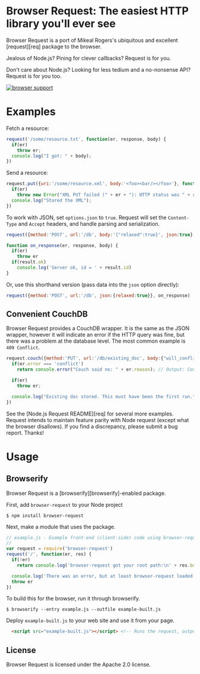 # Browser Request: The easiest HTTP library you'll ever see

Browser Request is a port of Mikeal Rogers's ubiquitous and excellent [request][req] package to the browser.

Jealous of Node.js? Pining for clever callbacks? Request is for you.

Don't care about Node.js? Looking for less tedium and a no-nonsense API? Request is for you too.

[![browser support](https://ci.testling.com/iriscouch/browser-request.png)](https://ci.testling.com/maxogden/browser-request)

# Examples

Fetch a resource:

```javascript
request('/some/resource.txt', function(er, response, body) {
  if(er)
    throw er;
  console.log("I got: " + body);
})
```

Send a resource:

```javascript
request.put({uri:'/some/resource.xml', body:'<foo><bar/></foo>'}, function(er, response) {
  if(er)
    throw new Error("XML PUT failed (" + er + "): HTTP status was " + response.status);
  console.log("Stored the XML");
})
```

To work with JSON, set `options.json` to `true`. Request will set the `Content-Type` and `Accept` headers, and handle parsing and serialization.

```javascript
request({method:'POST', url:'/db', body:'{"relaxed":true}', json:true}, on_response)

function on_response(er, response, body) {
  if(er)
    throw er
  if(result.ok)
    console.log('Server ok, id = ' + result.id)
}
```

Or, use this shorthand version (pass data into the `json` option directly):

```javascript
request({method:'POST', url:'/db', json:{relaxed:true}}, on_response)
```

## Convenient CouchDB

Browser Request provides a CouchDB wrapper. It is the same as the JSON wrapper, however it will indicate an error if the HTTP query was fine, but there was a problem at the database level. The most common example is `409 Conflict`.

```javascript
request.couch({method:'PUT', url:'/db/existing_doc', body:{"will_conflict":"you bet!"}}, function(er, resp, result) {
  if(er.error === 'conflict')
    return console.error("Couch said no: " + er.reason); // Output: Couch said no: Document update conflict.

  if(er)
    throw er;

  console.log("Existing doc stored. This must have been the first run.");
})
```

See the [Node.js Request README][req] for several more examples. Request intends to maintain feature parity with Node request (except what the browser disallows). If you find a discrepancy, please submit a bug report. Thanks!

# Usage

## Browserify

Browser Request is a [browserify][browserify]-enabled package.

First, add `browser-request` to your Node project

    $ npm install browser-request

Next, make a module that uses the package.

```javascript
// example.js - Example front-end (client-side) code using browser-request via browserify
//
var request = require('browser-request')
request('/', function(er, res) {
  if(!er)
    return console.log('browser-request got your root path:\n' + res.body)

  console.log('There was an error, but at least browser-request loaded and ran!')
  throw er
})
```

To build this for the browser, run it through browserify.

    $ browserify --entry example.js --outfile example-built.js

Deploy `example-built.js` to your web site and use it from your page.

```html
  <script src="example-built.js"></script> <!-- Runs the request, outputs the result to the console -->
```
## License

Browser Request is licensed under the Apache 2.0 license.

